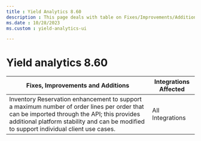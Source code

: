 ```yaml
---
title : Yield Analytics 8.60
description : This page deals with table on Fixes/Improvements/Additions and Integrations Affected (Version 8.60)
ms.date : 10/28/2023
ms.custom : yield-analytics-ui

---
```



# Yield analytics 8.60

| Fixes, Improvements and Additions                                                                                                                                                                                                    | Integrations Affected |
|--------------------------------------------------------------------------------------------------------------------------------------------------------------------------------------------------------------------------------------|-----------------------|
| Inventory Reservation enhancement to support a maximum number of order lines per order that can be imported through the API; this provides additional platform stability and can be modified to support individual client use cases. | All Integrations      |

